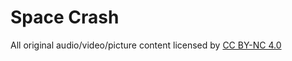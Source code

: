 # Space Crash


All original audio/video/picture content licensed by [CC BY-NC 4.0](https://creativecommons.org/licenses/by-nc/4.0/)
